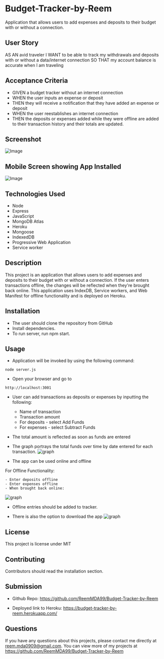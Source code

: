 # Budget-Tracker-by-Reem

Application that allows users to add expenses and deposits to their budget with or without a connection.

## User Story

AS AN avid traveler
I WANT to be able to track my withdrawals and deposits with or without a data/internet connection
SO THAT my account balance is accurate when I am traveling 

## Acceptance Criteria

- GIVEN a budget tracker without an internet connection
- WHEN the user inputs an expense or deposit
- THEN they will receive a notification that they have added an expense or deposit
- WHEN the user reestablishes an internet connection
- THEN the deposits or expenses added while they were offline are added to their transaction history and their totals are updated.

## Screenshot
![Image](./assests/Picture1.png)

## Mobile Screen showing App Installed
![Image](./assests/Picture4.jpg)

## Technologies Used

- Node
- Express
- JavaScript
- MongoDB Atlas
- Heroku
- Mongoose
- IndexedDB
- Progressive Web Application
- Service worker

## Description

This project is an application that allows users to add expenses and deposits to their budget with or without a connection. If the user enters transactions offline, the changes will be reflected when they're brought back online. This application uses IndexDB, Service workers, and Web Manifest for offline functionality and is deployed on Heroku.


## Installation

- The user should clone the repository from GitHub
- Install dependencies. 
- To run server, run npm start.

## Usage

- Application will be invoked by using the following command:

`node server.js`

- Open your browser and go to

`http://localhost:3001`

- User can add transactions as deposits or expenses by inputting the following:

    - Name of transaction
    - Transaction amount
    - For deposits - select Add Funds
    - For expenses - select Subtract Funds

- The total amount is reflected as soon as funds are entered

- The graph portrays the total funds over time by date entered for each transaction.
![graph](./assests/Picture1.png)

- The app can be used online and offline

For Offline Functionality:

    - Enter deposits offline
    - Enter expenses offline
    - When brought back online:

![graph](./assests/Picture3.png)

- Offline entries should be added to tracker.

- There is also the option to download the app
![graph](./assests/Picture2.png)

## License

This project is license under MIT

## Contributing

Contributors should read the installation section.

## Submission

- Github Repo: https://github.com/ReemMDA99/Budget-Tracker-by-Reem

- Deployed link to Heroku: https://budget-tracker-by-reem.herokuapp.com/

## Questions

If you have any questions about this projects, please contact me directly at reem.mda0909@gmail.com. You can view more of my projects at https://github.com/ReemMDA99/Budget-Tracker-by-Reem